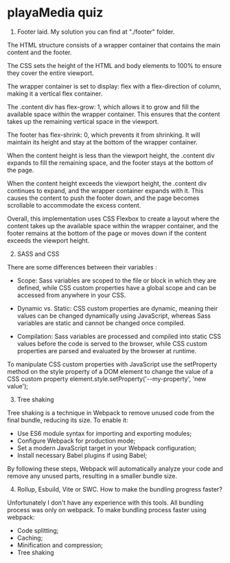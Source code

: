 # playaMedia quiz


1. Footer laid. My solution you can find at "./footer" folder.

The HTML structure consists of a wrapper container that contains the main content and the footer.

The CSS sets the height of the HTML and body elements to 100% to ensure they cover the entire viewport.

The wrapper container is set to display: flex with a flex-direction of column, making it a vertical flex container.

The .content div has flex-grow: 1, which allows it to grow and fill the available space within the wrapper container. This ensures that the content takes up the remaining vertical space in the viewport.

The footer has flex-shrink: 0, which prevents it from shrinking. It will maintain its height and stay at the bottom of the wrapper container.

When the content height is less than the viewport height, the .content div expands to fill the remaining space, and the footer stays at the bottom of the page.

When the content height exceeds the viewport height, the .content div continues to expand, and the wrapper container expands with it. This causes the content to push the footer down, and the page becomes scrollable to accommodate the excess content.

Overall, this implementation uses CSS Flexbox to create a layout where the content takes up the available space within the wrapper container, and the footer remains at the bottom of the page or moves down if the content exceeds the viewport height.

2. SASS and CSS

There are some differences between their variables :

- Scope: Sass variables are scoped to the file or block in which they are defined, while CSS custom properties have a global scope and can be accessed from anywhere in your CSS.

- Dynamic vs. Static: CSS custom properties are dynamic, meaning their values can be changed dynamically using JavaScript, whereas Sass variables are static and cannot be changed once compiled.

- Compilation: Sass variables are processed and compiled into static CSS values before the code is served to the browser, while CSS custom properties are parsed and evaluated by the browser at runtime.

To manipulate CSS custom properties with JavaScript use the setProperty method on the style property of a DOM element to change the value of a CSS custom property element.style.setProperty('--my-property', 'new value');

3. Tree shaking

Tree shaking is a technique in Webpack to remove unused code from the final bundle, reducing its size. To enable it:

- Use ES6 module syntax for importing and exporting modules;
- Configure Webpack for production mode;
- Set a modern JavaScript target in your Webpack configuration;
- Install necessary Babel plugins if using Babel;

By following these steps, Webpack will automatically analyze your code and remove any unused parts, resulting in a smaller bundle size.

4. Rollup, Esbuild, Vite or SWC. How to make the bundling progress faster?

Unfortunately I don't have any experience with this tools. All bundling process was only on webpack.
To make bundling process faster using webpack: 
- Code splitting;
- Caching;
- Minification and compression;
- Tree shaking